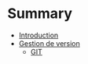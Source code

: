 # Summary

* [Introduction](README.md)
* [Gestion de version](version-control/README.md)
   * [GIT](version-control/git.md)

